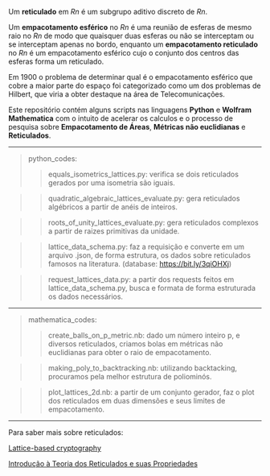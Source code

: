 Um **reticulado** em _Rn_ é um subgrupo aditivo discreto de _Rn_.

Um __empacotamento esférico__ no _Rn_ é uma reunião de esferas de mesmo raio no _Rn_ de modo que quaisquer duas esferas ou não se interceptam ou se interceptam apenas no bordo, enquanto um __empacotamento reticulado__ no _Rn_ é um empacotamento esférico cujo o conjunto dos centros das esferas forma um reticulado.


Em 1900 o problema de determinar qual é o empacotamento esférico que cobre a maior parte do espaço foi categorizado como um dos problemas de Hilbert, que viria a obter destaque na área de Telecomunicações.

Este repositório contém alguns scripts nas linguagens **Python** e **Wolfram Mathematica** com o intuito de acelerar os calculos e o processo de pesquisa sobre **Empacotamento de Áreas**, **Métricas não euclidianas** e **Reticulados**.
___

> python_codes:
>> equals_isometrics_lattices.py: verifica se dois reticulados gerados por uma isometria são iguais.

>> quadratic_algebraic_lattices_evaluate.py: gera reticulados algébricos a partir de anéis de inteiros.

>> roots_of_unity_lattices_evaluate.py: gera reticulados complexos a partir de raizes primitivas da unidade.

>> lattice_data_schema.py: faz a requisição e converte em um arquivo .json, de forma estrutura, os dados sobre reticulados famosos na literatura. (database: https://bit.ly/3qiOHXj)

>> request_lattices_data.py: a partir dos requests feitos em lattice_data_schema.py, busca e formata de forma estruturada os dados necessários. 

___

>mathematica_codes:
>> create_balls_on_p_metric.nb: dado um número inteiro p, e diversos reticulados, criamos bolas em métricas não euclidianas para obter o raio de empacotamento.

>> making_poly_to_backtracking.nb: utilizando backtacking, procuramos pela melhor estrutura de poliominós.

>> plot_lattices_2d.nb: a partir de um conjunto gerador, faz o plot dos reticulados em duas dimensões e seus limites de empacotamento. 

___

Para saber mais sobre reticulados: 


[Lattice-based cryptography](https://en.wikipedia.org/wiki/Lattice-based_cryptography)

[Introdução à Teoria dos Reticulados e suas Propriedades](https://repositorio.unifesp.br/bitstream/handle/11600/60730/Lucas_Eduardo_Trabalho_de_Graduacao_Final.pdf?sequence=7&isAllowed=y)
